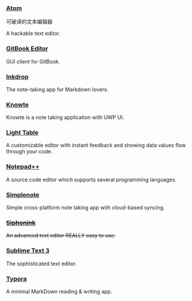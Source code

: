 ### [Atom](https://atom.io/)

可破译的文本编辑器

A hackable text editor.

### [GitBook Editor](https://www.gitbook.com/editor)

GUI client for GitBook.

### [Inkdrop](https://www.inkdrop.info/)

The note-taking app for Markdown lovers.

### [Knowte](http://www.digimezzo.com/content/software/knowte/)

Knowte is a note taking application with UWP UI.

### [Light Table](http://lighttable.com/)

A customizable editor with instant feedback and showing data values flow through your code.

### [Notepad++](https://notepad-plus-plus.org/)

A source code editor which supports several programming languages.

### [Simplenote](https://simplenote.com/)

Simple cross-platform note taking app with cloud-based syncing.

### [~~Siphonink~~](http://nullice.com/Gasoft/Siphonink/)

~~An advanced text editor REALLY easy to use.~~

### [Sublime Text 3](http://www.sublimetext.com/3)

The sophisticated text editor.

### [Typora](https://typora.io/)

A minimal MarkDown reading & writing app.

